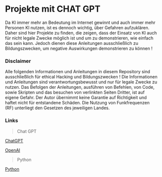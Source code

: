 # Projekte mit CHAT GPT

Da KI immer mehr an Bedeutung im Internet gewinnt und auch immer mehr Personen KI nutzen, ist es dennoch wichtig, über Gefahren aufzuklären. 
Daher sind hier Projekte zu finden, die zeigen, dass der Einsatz von KI auch für nicht legale Zwecke möglich ist und um zu demonstrieren, wie einfach das sein kann. 
Jedoch dienen diese Anleitungen ausschließlich zu Bildungszwecken, um negative Auswirkungen demonstrieren zu können !


### Disclaimer
Alle folgenden Informationen und Anleitungen in diesem Repository sind ausschließlich für ethical Hacking und Bildungszwecken !
Die Informationen und Anleitungen sind verantwortungsbewusst und nur für legale Zwecke zu nutzen.
Das Befolgen der Anleitungen, ausführen von Befehlen, von Code, sowie Skripten und das besuchen von verlinkten Seiten Dritter, ist auf eigene Gefahr.
Der Autor übernimmt keine Garantie auf Richtigkeit und haftet nicht für entstandene Schäden.
Die Nutzung von Funkfrequenzen (RF) unterliegt den Gesetzen des jeweiligen Landes.


### Links
> Chat GPT

[ChatGPT](https://chat.openai.com/auth/login)

[OpenAI](https://openai.com/)



> Python

[Python](https://www.python.org/)
